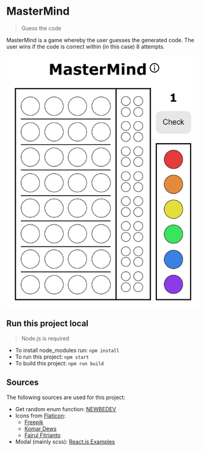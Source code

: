 # MasterMind

> Guess the code

MasterMind is a game whereby the user guesses the generated code. The user wins if the code is correct within (in this case) 8 attempts.

![alt text](https://github.com/Cindy012/MasterMind/blob/42-update-readme/Mastermind-board.png "Mastermind board")

## Run this project local

> Node.js is required

* To install node_modules run: `npm install`
* To run this project: `npm start`
* To build this project: `npm run build`

## Sources

The following sources are used for this project:

* Get random enum function: [NEWBEDEV](https://newbedev.com/how-to-get-a-random-enum-in-typescript)
* Icons from [Flaticon](https://flaticon.com): 
    * [Freepik](https://www.flaticon.com/free-icon/information_545674?term=information&page=1&position=2&page=1&position=2&related_id=545674)
    * [Komar Dews](https://www.flaticon.com/premium-icon/play-again_6046907?term=play%20again&page=1&position=4&page=1&position=4&related_id=6046907&origin=search)
    * [Fajrul Fitrianto](https://www.flaticon.com/premium-icon/flags_4129143?term=white%20flag&page=1&position=1&page=1&position=1&related_id=4129143&origin=search)
* Modal (mainly scss): [React.js Examples](https://reactjsexample.com/video-tutorial-make-a-modal-in-reactjs)